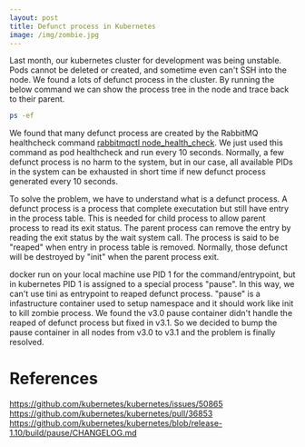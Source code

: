 ```yaml
---
layout: post
title: Defunct process in Kubernetes
image: /img/zombie.jpg
---
```


Last month, our kubernetes cluster for development was being unstable. Pods cannot be deleted or created, and sometime even can't SSH into the node. We found a lots of defunct process in the cluster. By running the below command we can show the process tree in the node and trace back to their parent.

```bash
ps -ef
```

We found that many defunct process are created by the RabbitMQ healthcheck command [rabbitmqctl node_health_check](https://www.rabbitmq.com/rabbitmqctl.8.html#node_health_check). We just used this command as pod healthcheck and run every 10 seconds. Normally, a few defunct process is no harm to the system, but in our case, all available PIDs in the system can be exhausted in short time if new defunct process generated every 10 seconds.

To solve the problem, we have to understand what is a defunct process. A defunct process is a process that complete executation but still have entry in the process table. This is needed for child process to allow parent process to read its exit status. The parent process can remove the entry by reading the exit status by the wait system call. The process is said to be "reaped" when entry in process table is removed. Normally, those defunct will be destroyed by "init" when the parent process exit.

docker run on your local machine use PID 1 for the command/entrypoint, but in kubernetes PID 1 is assigned to a special process "pause". In this way, we can't use tini as entrypoint to reaped defunct process. "pause" is a infastructure container used to setup namespace and it should work like init to kill zombie process. We found the v3.0 pause container didn't handle the reaped of defunct process but fixed in v3.1. So we decided to bump the pause container in all nodes from v3.0 to v3.1 and the problem is finally resolved.

# References
<https://github.com/kubernetes/kubernetes/issues/50865>
<https://github.com/kubernetes/kubernetes/pull/36853>
<https://github.com/kubernetes/kubernetes/blob/release-1.10/build/pause/CHANGELOG.md>

